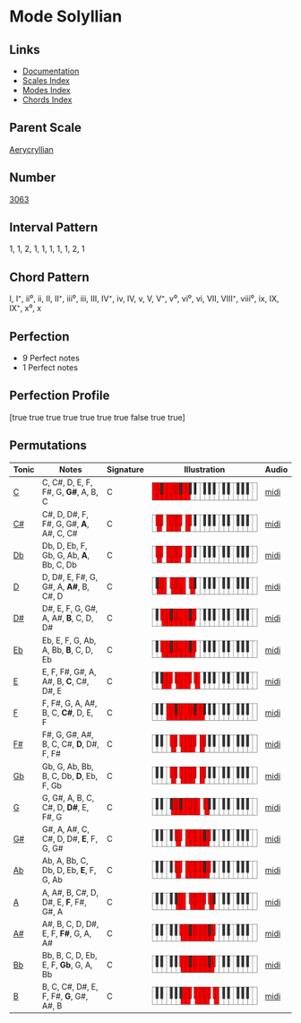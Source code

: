 # Mode Solyllian

## Links

- [Documentation](index.md)
- [Scales Index](Scales.md)
- [Modes Index](Modes.md)
- [Chords Index](Chords.md)

## Parent Scale

[Aerycryllian](ScaleAerycryllian.md)

## Number

[3063](https://ianring.com/musictheory/scales/3063)

## Interval Pattern

1, 1, 2, 1, 1, 1, 1, 1, 2, 1

## Chord Pattern

I, I⁺, ii⁰, ii, II, II⁺, iii⁰, iii, III, IV⁺, iv, IV, v, V, V⁺, v⁰, vi⁰, vi, VII, VIII⁺, viii⁰, ix, IX, IX⁺, x⁰, x

## Perfection

- 9 Perfect notes
- 1 Perfect notes

## Perfection Profile

[true true true true true true true false true true]

## Permutations

| Tonic | Notes | Signature | Illustration | Audio |
|-------|-------|-----------|--------------|-------|
| [C](ModeCNaturalSolyllian.md) | C, C#, D, E, F, F#, G, **G#**, A, B, C | C | ![CNaturalSolyllian](ModeCNaturalSolyllian.png) | [midi](https://github.com/edipermadi/music/blob/main/docs/ModeCNaturalSolyllian.mid?raw=true) |
| [C#](ModeCSharpSolyllian.md) | C#, D, D#, F, F#, G, G#, **A**, A#, C, C# | C | ![CSharpSolyllian](ModeCSharpSolyllian.png) | [midi](https://github.com/edipermadi/music/blob/main/docs/ModeCSharpSolyllian.mid?raw=true) |
| [Db](ModeDFlatSolyllian.md) | Db, D, Eb, F, Gb, G, Ab, **A**, Bb, C, Db | C | ![DFlatSolyllian](ModeDFlatSolyllian.png) | [midi](https://github.com/edipermadi/music/blob/main/docs/ModeDFlatSolyllian.mid?raw=true) |
| [D](ModeDNaturalSolyllian.md) | D, D#, E, F#, G, G#, A, **A#**, B, C#, D | C | ![DNaturalSolyllian](ModeDNaturalSolyllian.png) | [midi](https://github.com/edipermadi/music/blob/main/docs/ModeDNaturalSolyllian.mid?raw=true) |
| [D#](ModeDSharpSolyllian.md) | D#, E, F, G, G#, A, A#, **B**, C, D, D# | C | ![DSharpSolyllian](ModeDSharpSolyllian.png) | [midi](https://github.com/edipermadi/music/blob/main/docs/ModeDSharpSolyllian.mid?raw=true) |
| [Eb](ModeEFlatSolyllian.md) | Eb, E, F, G, Ab, A, Bb, **B**, C, D, Eb | C | ![EFlatSolyllian](ModeEFlatSolyllian.png) | [midi](https://github.com/edipermadi/music/blob/main/docs/ModeEFlatSolyllian.mid?raw=true) |
| [E](ModeENaturalSolyllian.md) | E, F, F#, G#, A, A#, B, **C**, C#, D#, E | C | ![ENaturalSolyllian](ModeENaturalSolyllian.png) | [midi](https://github.com/edipermadi/music/blob/main/docs/ModeENaturalSolyllian.mid?raw=true) |
| [F](ModeFNaturalSolyllian.md) | F, F#, G, A, A#, B, C, **C#**, D, E, F | C | ![FNaturalSolyllian](ModeFNaturalSolyllian.png) | [midi](https://github.com/edipermadi/music/blob/main/docs/ModeFNaturalSolyllian.mid?raw=true) |
| [F#](ModeFSharpSolyllian.md) | F#, G, G#, A#, B, C, C#, **D**, D#, F, F# | C | ![FSharpSolyllian](ModeFSharpSolyllian.png) | [midi](https://github.com/edipermadi/music/blob/main/docs/ModeFSharpSolyllian.mid?raw=true) |
| [Gb](ModeGFlatSolyllian.md) | Gb, G, Ab, Bb, B, C, Db, **D**, Eb, F, Gb | C | ![GFlatSolyllian](ModeGFlatSolyllian.png) | [midi](https://github.com/edipermadi/music/blob/main/docs/ModeGFlatSolyllian.mid?raw=true) |
| [G](ModeGNaturalSolyllian.md) | G, G#, A, B, C, C#, D, **D#**, E, F#, G | C | ![GNaturalSolyllian](ModeGNaturalSolyllian.png) | [midi](https://github.com/edipermadi/music/blob/main/docs/ModeGNaturalSolyllian.mid?raw=true) |
| [G#](ModeGSharpSolyllian.md) | G#, A, A#, C, C#, D, D#, **E**, F, G, G# | C | ![GSharpSolyllian](ModeGSharpSolyllian.png) | [midi](https://github.com/edipermadi/music/blob/main/docs/ModeGSharpSolyllian.mid?raw=true) |
| [Ab](ModeAFlatSolyllian.md) | Ab, A, Bb, C, Db, D, Eb, **E**, F, G, Ab | C | ![AFlatSolyllian](ModeAFlatSolyllian.png) | [midi](https://github.com/edipermadi/music/blob/main/docs/ModeAFlatSolyllian.mid?raw=true) |
| [A](ModeANaturalSolyllian.md) | A, A#, B, C#, D, D#, E, **F**, F#, G#, A | C | ![ANaturalSolyllian](ModeANaturalSolyllian.png) | [midi](https://github.com/edipermadi/music/blob/main/docs/ModeANaturalSolyllian.mid?raw=true) |
| [A#](ModeASharpSolyllian.md) | A#, B, C, D, D#, E, F, **F#**, G, A, A# | C | ![ASharpSolyllian](ModeASharpSolyllian.png) | [midi](https://github.com/edipermadi/music/blob/main/docs/ModeASharpSolyllian.mid?raw=true) |
| [Bb](ModeBFlatSolyllian.md) | Bb, B, C, D, Eb, E, F, **Gb**, G, A, Bb | C | ![BFlatSolyllian](ModeBFlatSolyllian.png) | [midi](https://github.com/edipermadi/music/blob/main/docs/ModeBFlatSolyllian.mid?raw=true) |
| [B](ModeBNaturalSolyllian.md) | B, C, C#, D#, E, F, F#, **G**, G#, A#, B | C | ![BNaturalSolyllian](ModeBNaturalSolyllian.png) | [midi](https://github.com/edipermadi/music/blob/main/docs/ModeBNaturalSolyllian.mid?raw=true) |
